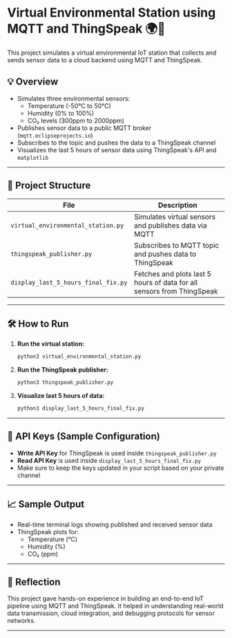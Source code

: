 # Virtual Environmental Station using MQTT and ThingSpeak 🌍📡

This project simulates a virtual environmental IoT station that collects and sends sensor data to a cloud backend using MQTT and ThingSpeak.

## 💡 Overview

- Simulates three environmental sensors:
  - Temperature (-50°C to 50°C)
  - Humidity (0% to 100%)
  - CO₂ levels (300ppm to 2000ppm)
- Publishes sensor data to a public MQTT broker (`mqtt.eclipseprojects.io`)
- Subscribes to the topic and pushes the data to a ThingSpeak channel
- Visualizes the last 5 hours of sensor data using ThingSpeak's API and `matplotlib`

---

## 📂 Project Structure

| File | Description |
|------|-------------|
| `virtual_environmental_station.py` | Simulates virtual sensors and publishes data via MQTT |
| `thingspeak_publisher.py` | Subscribes to MQTT topic and pushes data to ThingSpeak |
| `display_last_5_hours_final_fix.py` | Fetches and plots last 5 hours of data for all sensors from ThingSpeak |

---

## 🛠️ How to Run

1. **Run the virtual station:**
   ```bash
   python3 virtual_environmental_station.py
   ```

2. **Run the ThingSpeak publisher:**
   ```bash
   python3 thingspeak_publisher.py
   ```

3. **Visualize last 5 hours of data:**
   ```bash
   python3 display_last_5_hours_final_fix.py
   ```

---

## 🔐 API Keys (Sample Configuration)

- **Write API Key** for ThingSpeak is used inside `thingspeak_publisher.py`
- **Read API Key** is used inside `display_last_5_hours_final_fix.py`
- Make sure to keep the keys updated in your script based on your private channel

---

## 📈 Sample Output

- Real-time terminal logs showing published and received sensor data
- ThingSpeak plots for:
  - Temperature (°C)
  - Humidity (%)
  - CO₂ (ppm)

---

## 🧠 Reflection

This project gave hands-on experience in building an end-to-end IoT pipeline using MQTT and ThingSpeak. It helped in understanding real-world data transmission, cloud integration, and debugging protocols for sensor networks.

---



